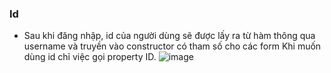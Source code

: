 ### Id 
- Sau khi đăng nhập, id của người dùng sẽ được lấy ra từ hàm thông qua username và truyền vào constructor có tham số cho các form
Khi muốn dùng id chỉ việc gọi property ID.
  ![image](https://github.com/quark1412/IT008_O14/assets/40156711/9f9322fd-8aec-44bb-8f19-a8168fba175a)
